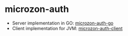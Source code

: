 # microzon-auth

* Server implementation in GO: [microzon-auth-go](https://github.com/leanovate/microzon-auth-go)
* Client implementation for JVM: [microzon-auth-client](https://github.com/leanovate/microzon-auth-client)
